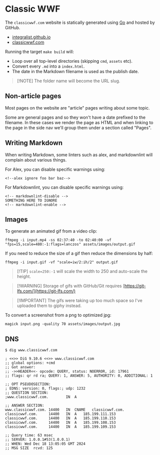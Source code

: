 # Classic WWF

The `classicwwf.com` website is statically generated using [Go][1] and
hosted by GitHub.

- [integralist.github.io][2]
- [classicwwf.com][3]

Running the target `make build` will:

- Loop over all top-level directories (skipping `cmd`, `assets` etc).
- Convert every `.md` into a `index.html`.
- The date in the Markdown filename is used as the publish date.

> \[!NOTE\]
> The folder name will become the URL slug.

## Non-article pages

Most pages on the website are "article" pages writing about some topic.

Some are general pages and so they won't have a date prefixed to the filename.
In these cases we render the page as HTML and when linking to the page in the
side nav we'll group them under a section called "Pages".

## Writing Markdown

When writing Markdown, some linters such as alex, and markdownlint will complain
about various things.

For Alex, you can disable specific warnings using:

```plain
<!--alex ignore foo bar baz-->
```

For Markdownlint, you can disable specific warnings using:

```plain
<!-- markdownlint-disable -->
SOMETHING HERE TO IGNORE
<!-- markdownlint-enable -->
```

## Images

To generate an animated gif from a video clip:

```shell
ffmpeg -i input.mp4 -ss 02:37:40 -to 02:40:00 -vf "fps=15,scale=480:-1:flags=lanczos" assets/images/output.gif
```

If you need to reduce the size of a gif then reduce the dimensions by half:

```shell
ffmpeg -i input.gif -vf "scale=iw/2:ih/2" output.gif
```

> \[!TIP\]
> `scale=250:-1` will scale the width to 250 and auto-scale the height.

<!---->

> \[!WARNING\]
> Storage of gifs with GitHub/Git requires [https://git-lfs.com/](https://git-lfs.com/)

<!---->

> \[!IMPORTANT\]
> The gifs were taking up too much space so I've uploaded them to giphy instead.

To convert a screenshot from a png to optimized jpg:

```shell
magick input.png -quality 70 assets/images/output.jpg
```

## DNS

```shell
$ dig www.classicwwf.com

; <<>> DiG 9.10.6 <<>> www.classicwwf.com
;; global options: +cmd
;; Got answer:
;; ->>HEADER<<- opcode: QUERY, status: NOERROR, id: 17961
;; flags: qr rd ra; QUERY: 1, ANSWER: 5, AUTHORITY: 0, ADDITIONAL: 1

;; OPT PSEUDOSECTION:
; EDNS: version: 0, flags:; udp: 1232
;; QUESTION SECTION:
;www.classicwwf.com.		IN	A

;; ANSWER SECTION:
www.classicwwf.com.	14400	IN	CNAME	classicwwf.com.
classicwwf.com.		14400	IN	A	185.199.111.153
classicwwf.com.		14400	IN	A	185.199.110.153
classicwwf.com.		14400	IN	A	185.199.108.153
classicwwf.com.		14400	IN	A	185.199.109.153

;; Query time: 63 msec
;; SERVER: 1.0.0.1#53(1.0.0.1)
;; WHEN: Wed Dec 18 13:05:05 GMT 2024
;; MSG SIZE  rcvd: 125
```

[1]: https://go.dev/
[2]: https://integralist.github.io/
[3]: https://classicwwf.com/
